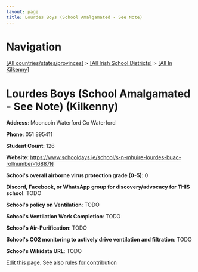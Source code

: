 ```yaml
---
layout: page
title: Lourdes Boys (School Amalgamated - See Note)
---
```

# Navigation

[[All countries/states/provinces]](../../..) > [[All Irish School Districts]](../..) > [[All In Kilkenny]](..)

# Lourdes Boys (School Amalgamated - See Note) (Kilkenny)

**Address**: Mooncoin Waterford Co Waterford

**Phone**: 051 895411

**Student Count**: 126

**Website**: <https://www.schooldays.ie/school/s-n-mhuire-lourdes-buac-rollnumber-16887N>

**School's overall airborne virus protection grade (0-5)**: 0

**Discord, Facebook, or WhatsApp group for discovery/advocacy for THIS school**: TODO

**School's policy on Ventilation**: TODO

**School's Ventilation Work Completion**: TODO

**School's Air-Purification**: TODO

**School's CO2 monitoring to actively drive ventilation and filtration**: TODO

**School's Wikidata URL**: TODO


[Edit this page](https://github.com/ventilate-schools/Ireland/edit/main/./Kilkenny/Lourdes_Boys_(School_Amalgamated_-_See_Note).md). See also [rules for contribution](../../../contribution-rules/)